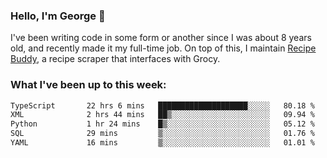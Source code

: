### Hello, I'm George 👋

I've been writing code in some form or another since I was about 8 years old, and recently made it my full-time job. On top of this, I maintain [Recipe Buddy](https://github.com/georgegebbett/recipe-buddy), a recipe scraper that interfaces with Grocy.  

<!--
**georgegebbett/georgegebbett** is a ✨ _special_ ✨ repository because its `README.md` (this file) appears on your GitHub profile.

Here are some ideas to get you started:

- 🔭 I’m currently working on ...
- 🌱 I’m currently learning ...
- 👯 I’m looking to collaborate on ...
- 🤔 I’m looking for help with ...
- 💬 Ask me about ...
- 📫 How to reach me: ...
- 😄 Pronouns: ...
- ⚡ Fun fact: ...
-->

### What I've been up to this week:
<!--START_SECTION:waka-->

```txt
TypeScript       22 hrs 6 mins   ████████████████████░░░░░   80.18 %
XML              2 hrs 44 mins   ██▒░░░░░░░░░░░░░░░░░░░░░░   09.94 %
Python           1 hr 24 mins    █▒░░░░░░░░░░░░░░░░░░░░░░░   05.12 %
SQL              29 mins         ▒░░░░░░░░░░░░░░░░░░░░░░░░   01.76 %
YAML             16 mins         ▒░░░░░░░░░░░░░░░░░░░░░░░░   01.01 %
```

<!--END_SECTION:waka-->
